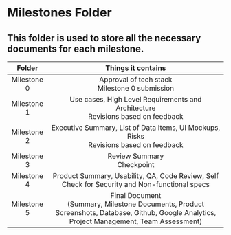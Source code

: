# Milestones Folder

## This folder is used to store all the necessary documents for each milestone. 

| Folder | Things it contains|
|    :---:     |     :---:     | 
| Milestone 0 | Approval of tech stack <br> Milestone 0 submission  |
| Milestone 1 | Use cases, High Level Requirements and Architecture <br> Revisions based on feedback |
| Milestone 2 | Executive Summary, List of Data Items, UI Mockups, Risks <br> Revisions based on feedback |
| Milestone 3 | Review Summary <br> Checkpoint |
| Milestone 4 | Product Summary, Usability, QA, Code Review, Self Check for Security and Non-functional specs |
| Milestone 5 | Final Document <br> (Summary, Milestone Documents, Product Screenshots, Database, Github, Google Analytics, Project Management, Team Assessment) |
